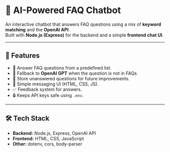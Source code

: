 # 🤖 AI-Powered FAQ Chatbot

An interactive chatbot that answers FAQ questions using a mix of **keyword matching** and the **OpenAI API**.  
Built with **Node.js (Express)** for the backend and a simple **frontend chat UI**.

---

## 🚀 Features
- 📝 Answer FAQ questions from a predefined list.
- 🤖 Fallback to **OpenAI GPT** when the question is not in FAQs.
- 🔄 Store unanswered questions for future improvements.
- 💬 Simple messaging UI (HTML, CSS, JS).
- ✅ Feedback system for answers.
- 🔒 Keeps API keys safe using `.env`.

---

## 🛠️ Tech Stack
- **Backend:** Node.js, Express, OpenAI API
- **Frontend:** HTML, CSS, JavaScript
- **Other:** dotenv, cors, body-parser
